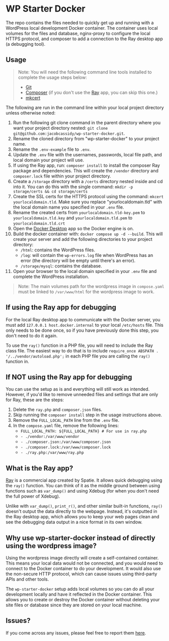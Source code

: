 # WP Starter Docker

The repo contains the files needed to quickly get up and running with a WordPress local development Docker container. The container uses local volumes for the files and database, nginx-proxy to configure the local HTTPS protocol, and composer to add a connection to the Ray desktop app (a debugging tool).

## Usage

> Note: You will need the following command line tools installed to complete the usage steps below:
> - [Git](https://git-scm.com/book/en/v2/Getting-Started-Installing-Git)
> - [Composer](https://getcomposer.org/download/) (if you don't use the [Ray](https://spatie.be/products/ray) app, you can skip this one.)
> - [mkcert](https://github.com/FiloSottile/mkcert)

The following are run in the command line within your local project directory unless otherwise noted:

1. Run the following git clone command in the parent directory where you want your project directory nested: `git clone git@github.com:jacobcassidy/wp-starter-docker.git`.
2. Rename the cloned directory from "wp-starter-docker" to your project name.
3. Rename the `.env-example` file to `.env`.
4. Update the `.env` file with the usernames, passwords, local file path, and local domain your project will use.
5. If using the Ray app, run: `composer install` to install the composer Ray package and dependencies. This will create the `/vendor` directory and `composer.lock` file within your project directory.
6. Create a `/storage` directory with a `/certs` directory nested inside and cd into it. You can do this with the single command: `mkdir -p storage/certs && cd storage/certs`
7. Create the SSL certs for the HTTPS protocol using the command: `mkcert yourlocaldomain.tld`. Make sure you replace "yourlocaldomain.tld" with the local domain name you specified in your `.env` file.
8. Rename the created certs from `yourlocaldomain.tld-key.pem` to `yourlocaldomain.tld.key` and `yourlocaldomain.tld.pem` to `yourlocaldomain.tld.crt`
9. Open the [Docker Desktop](https://www.docker.com/products/docker-desktop/) app so the Docker engine is on.
7. Build the docker container with: `docker compose up -d --build`. This will create your server and add the following directories to your project directory:
    - `/html`: contains the WordPress files.
    - `/log`: will contain the `wp-errors.log` file when WordPress has an error (the directory will be empty until there's an error).
    - `/storage/mysql`: contains the database.
8. Open your browser to the local domain specified in your `.env` file and complete the WordPress installation.

> Note: The main volumes path for the wordpress image in `compose.yaml` must be linked to `/var/www/html` for the wordpress image to work.

## If using the Ray app for debugging

For the local Ray desktop app to communicate with the Docker server, you must add `127.0.0.1 host.docker.internal` to your local `/etc/hosts` file. This only needs to be done once, so if you have previously done this step, you don't need to do it again.

To use the `ray()` function in a PHP file, you will need to include the Ray class file. The easiest way to do that is to include `require_once ABSPATH . '/../vendor/autoload.php';` in each PHP file you are calling the `ray()` function in.

## If NOT using the Ray app for debugging

You can use the setup as is and everything will still work as intended. However, if you'd like to remove unneeded files and settings that are only for Ray, these are the steps:

1. Delete the `ray.php` and `composer.json` files.
2. Skip running the `composer install` step in the usage instructions above.
2. Remove the `FULL_LOCAL_PATH` line from the `.env` file.
3. In the `compose.yaml` file, remove the following lines:
    - `FULL_LOCAL_PATH: ${FULL_LOCAL_PATH} # For use in ray.php`
    - `- ./vendor:/var/www/vendor`
    - `- ./composer.json:/var/www/composer.json`
    - `- ./composer.lock:/var/www/composer.lock`
    - `- ./ray.php:/var/www/ray.php`

## What is the Ray app?

[Ray](https://spatie.be/products/ray) is a commercial app created by Spatie. It allows quick debugging using the `ray()` function. You can think of it as the middle ground between using functions such as `var_dump()` and using Xdebug (for when you don't need the full power of Xdebug).

Unlike with `var_dump()`, `print_r()`, and other similar built-in functions, `ray()` doesn't output the data directly to the webpage. Instead, it's outputted in the Ray desktop app, which allows you to keep your web pages clean and see the debugging data output in a nice format in its own window.

## Why use wp-starter-docker instead of directly using the wordpress image?

Using the wordpress image directly will create a self-contained container. This means your local data would not be connected, and you would need to connect to the Docker container to do your development. It would also use the non-secure HTTP protocol, which can cause issues using third-party APIs and other tools.

The `wp-starter-docker` setup adds local volumes so you can do all your development locally and have it reflected in the Docker container. This allows you to create or destroy the Docker container without deleting your site files or database since they are stored on your local machine.

## Issues?

If you come across any issues, please feel free to report them [here](https://github.com/jacobcassidy/wp-starter-docker/issues).
